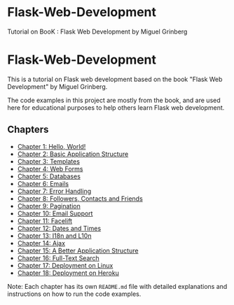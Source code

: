 # Flask-Web-Development
 Tutorial on BooK : Flask Web Development by Miguel Grinberg
 
 

# Flask-Web-Development

This is a tutorial on Flask web development based on the book "Flask Web Development" by Miguel Grinberg.

The code examples in this project are mostly from the book, and are used here for educational purposes to help others learn Flask web development.

## Chapters

- [Chapter 1: Hello, World!](ch01/)
- [Chapter 2: Basic Application Structure](ch02/)
- [Chapter 3: Templates](https://github.com/Mozartismee/Flask-Web-Development/tree/main/Chapter%203:%20Templates)
- [Chapter 4: Web Forms](ch04/)
- [Chapter 5: Databases](ch05/)
- [Chapter 6: Emails](ch06/)
- [Chapter 7: Error Handling](ch07/)
- [Chapter 8: Followers, Contacts and Friends](ch08/)
- [Chapter 9: Pagination](ch09/)
- [Chapter 10: Email Support](ch10/)
- [Chapter 11: Facelift](ch11/)
- [Chapter 12: Dates and Times](ch12/)
- [Chapter 13: I18n and L10n](ch13/)
- [Chapter 14: Ajax](ch14/)
- [Chapter 15: A Better Application Structure](ch15/)
- [Chapter 16: Full-Text Search](ch16/)
- [Chapter 17: Deployment on Linux](ch17/)
- [Chapter 18: Deployment on Heroku](ch18/)

Note: Each chapter has its own `README.md` file with detailed explanations and instructions on how to run the code examples.
